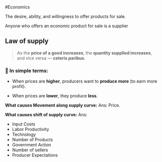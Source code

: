 #Economics 

The desire, ability, and willingness to offer products for sale.

Anyone who offers an economic product for sale
is a supplier
## Law of supply

> As the **price of a good increases**, the **quantity supplied increases**, and vice versa — **ceteris paribus**.

### 🔁 In simple terms:

- When prices are **higher**, producers want to **produce more** (to earn more profit).
    
- When prices are **lower**, they produce **less**.

**What causes Movement along supply curve:**
Ans:
Price.

**What causes shift of supply curve:**
Ans:

- Input Costs
- Labor Productivity
- Technology
- Number of Products
- Government Action
- Number of sellers
- Producer Expectations




